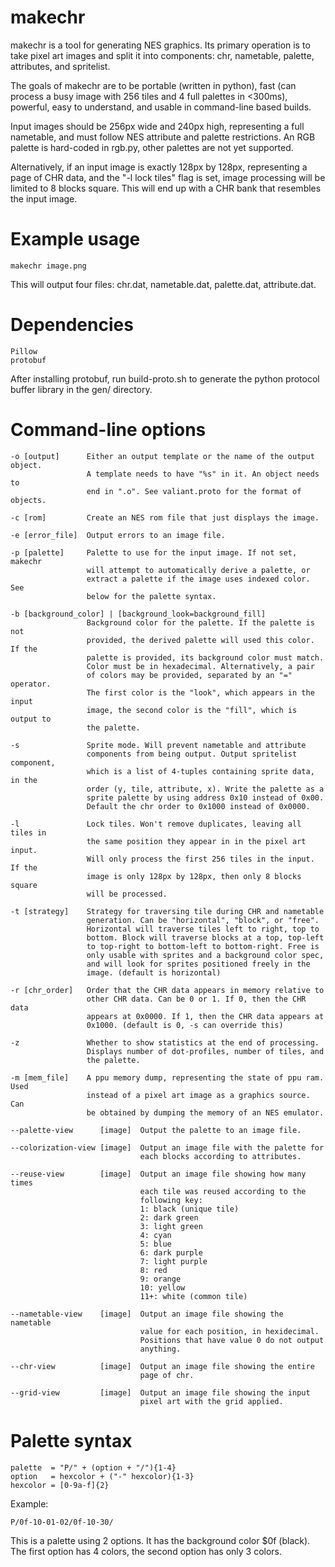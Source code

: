 # makechr

makechr is a tool for generating NES graphics. Its primary operation is to take pixel art images and split it into components: chr, nametable, palette, attributes, and spritelist.

The goals of makechr are to be portable (written in python), fast (can process a busy image with 256 tiles and 4 full palettes in <300ms), powerful, easy to understand, and usable in command-line based builds.

Input images should be 256px wide and 240px high, representing a full nametable, and must follow NES attribute and palette restrictions. An RGB palette is hard-coded in rgb.py, other palettes are not yet supported.

Alternatively, if an input image is exactly 128px by 128px, representing a page of CHR data, and the "-l lock tiles" flag is set, image processing will be limited to 8 blocks square. This will end up with a CHR bank that resembles the input image.

# Example usage

    makechr image.png

This will output four files: chr.dat, nametable.dat, palette.dat, attribute.dat.

# Dependencies

    Pillow
    protobuf

After installing protobuf, run build-proto.sh to generate the python protocol buffer library in the gen/ directory.

# Command-line options

    -o [output]      Either an output template or the name of the output object.
                     A template needs to have "%s" in it. An object needs to
                     end in ".o". See valiant.proto for the format of objects.

    -c [rom]         Create an NES rom file that just displays the image.

    -e [error_file]  Output errors to an image file.

    -p [palette]     Palette to use for the input image. If not set, makechr
                     will attempt to automatically derive a palette, or
                     extract a palette if the image uses indexed color. See
                     below for the palette syntax.

    -b [background_color] | [background_look=background_fill]
                     Background color for the palette. If the palette is not
                     provided, the derived palette will used this color. If the
                     palette is provided, its background color must match.
                     Color must be in hexadecimal. Alternatively, a pair
                     of colors may be provided, separated by an "=" operator.
                     The first color is the "look", which appears in the input
                     image, the second color is the "fill", which is output to
                     the palette.

    -s               Sprite mode. Will prevent nametable and attribute
                     components from being output. Output spritelist component,
                     which is a list of 4-tuples containing sprite data, in the
                     order (y, tile, attribute, x). Write the palette as a
                     sprite palette by using address 0x10 instead of 0x00.
                     Default the chr order to 0x1000 instead of 0x0000.

    -l               Lock tiles. Won't remove duplicates, leaving all tiles in
                     the same position they appear in in the pixel art input.
                     Will only process the first 256 tiles in the input. If the
                     image is only 128px by 128px, then only 8 blocks square
                     will be processed.

    -t [strategy]    Strategy for traversing tile during CHR and nametable
                     generation. Can be "horizontal", "block", or "free".
                     Horizontal will traverse tiles left to right, top to
                     bottom. Block will traverse blocks at a top, top-left
                     to top-right to bottom-left to bottom-right. Free is
                     only usable with sprites and a background color spec,
                     and will look for sprites positioned freely in the
                     image. (default is horizontal)

    -r [chr_order]   Order that the CHR data appears in memory relative to
                     other CHR data. Can be 0 or 1. If 0, then the CHR data
                     appears at 0x0000. If 1, then the CHR data appears at
                     0x1000. (default is 0, -s can override this)

    -z               Whether to show statistics at the end of processing.
                     Displays number of dot-profiles, number of tiles, and
                     the palette.

    -m [mem_file]    A ppu memory dump, representing the state of ppu ram. Used
                     instead of a pixel art image as a graphics source. Can
                     be obtained by dumping the memory of an NES emulator.

    --palette-view      [image]  Output the palette to an image file.

    --colorization-view [image]  Output an image file with the palette for
                                 each blocks according to attributes.

    --reuse-view        [image]  Output an image file showing how many times
                                 each tile was reused according to the
                                 following key:
                                 1: black (unique tile)
                                 2: dark green
                                 3: light green
                                 4: cyan
                                 5: blue
                                 6: dark purple
                                 7: light purple
                                 8: red
                                 9: orange
                                 10: yellow
                                 11+: white (common tile)

    --nametable-view    [image]  Output an image file showing the nametable
                                 value for each position, in hexidecimal.
                                 Positions that have value 0 do not output
                                 anything.

    --chr-view          [image]  Output an image file showing the entire
                                 page of chr.

    --grid-view         [image]  Output an image file showing the input
                                 pixel art with the grid applied.

# Palette syntax

    palette  = "P/" + (option + "/"){1-4}
    option   = hexcolor + ("-" hexcolor){1-3}
    hexcolor = [0-9a-f]{2}

Example:

    P/0f-10-01-02/0f-10-30/

This is a palette using 2 options. It has the background color $0f (black).
The first option has 4 colors, the second option has only 3 colors.
